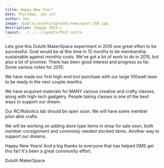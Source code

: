 ```yaml
---
title: Happy New Year!
date: Thursday, Jan 1st
author: Joe
image: /public/assets/uploads/news/post-250.jpg
description: (Happy 2015!)
layout: ../../../layouts/Post.astro
---
```


Lets give this Duluth MakerSpace experiment in 2015 one great effort to be successful.  Goal would be at this time in 12 months to be membership sustainable against monthly costs.  We've got a lot of work to do in 2015, but also a lot of promise.  There has been good interest and progress so far. Some various notes for 2015:

We have made our first high-end tool purchase with our large 100watt laser to be ready in the next couple months.

We have acquired materials for MANY various creative and crafty classes, along with high-tech gadgetry.  People taking classes is one of the best ways to support our dream.

Our RC/Robotics lab should be open soon.  We will have some member pilot-able crafts.

We will be working on adding store type items in shop for sale soon, both member consignment and commonly needed stocked items.  Another way to support our dreams.

Happy New Years! And a big thanks to everyone that has helped DMS get this far!  It's been a great community effort.

Duluth MakerSpace
